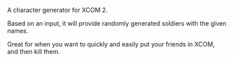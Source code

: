 A character generator for XCOM 2.

Based on an input, it will provide randomly generated soldiers with the given names.

Great for when you want to quickly and easily put your friends in XCOM, and then kill them.
